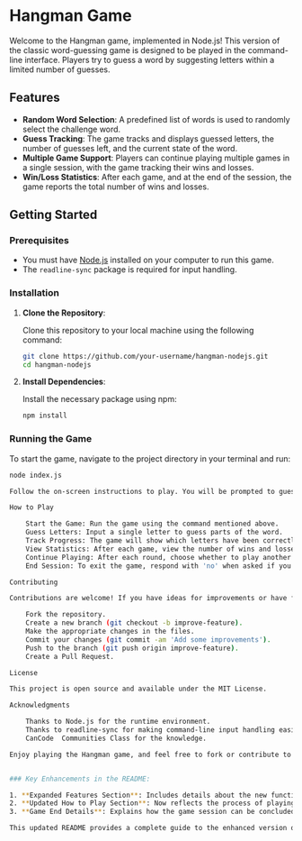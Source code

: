# Hangman Game

Welcome to the Hangman game, implemented in Node.js! This version of the classic word-guessing game is designed to be played in the command-line interface. Players try to guess a word by suggesting letters within a limited number of guesses.

## Features

- **Random Word Selection**: A predefined list of words is used to randomly select the challenge word.
- **Guess Tracking**: The game tracks and displays guessed letters, the number of guesses left, and the current state of the word.
- **Multiple Game Support**: Players can continue playing multiple games in a single session, with the game tracking their wins and losses.
- **Win/Loss Statistics**: After each game, and at the end of the session, the game reports the total number of wins and losses.

## Getting Started

### Prerequisites

- You must have [Node.js](https://nodejs.org/en/download/) installed on your computer to run this game.
- The `readline-sync` package is required for input handling.

### Installation

1. **Clone the Repository**:

    Clone this repository to your local machine using the following command:
    ```bash
    git clone https://github.com/your-username/hangman-nodejs.git
    cd hangman-nodejs
    ```

2. **Install Dependencies**:

    Install the necessary package using npm:
    ```bash
    npm install
    ```

### Running the Game

To start the game, navigate to the project directory in your terminal and run:

```bash
node index.js

Follow the on-screen instructions to play. You will be prompted to guess letters. The game will track your guesses and update you on your progress after each guess. You can continue playing multiple rounds, and the game will track your overall performance.

How to Play

    Start the Game: Run the game using the command mentioned above.
    Guess Letters: Input a single letter to guess parts of the word.
    Track Progress: The game will show which letters have been correctly guessed, and how many parts of the word remain hidden.
    View Statistics: After each game, view the number of wins and losses.
    Continue Playing: After each round, choose whether to play another round or end the session.
    End Session: To exit the game, respond with 'no' when asked if you want to continue.

Contributing

Contributions are welcome! If you have ideas for improvements or have found a bug, please follow these steps:

    Fork the repository.
    Create a new branch (git checkout -b improve-feature).
    Make the appropriate changes in the files.
    Commit your changes (git commit -am 'Add some improvements').
    Push to the branch (git push origin improve-feature).
    Create a Pull Request.

License

This project is open source and available under the MIT License.

Acknowledgments

    Thanks to Node.js for the runtime environment.
    Thanks to readline-sync for making command-line input handling easier.
    CanCode  Communities Class for the knowledge.

Enjoy playing the Hangman game, and feel free to fork or contribute to the project!


### Key Enhancements in the README:

1. **Expanded Features Section**: Includes details about the new functionality for tracking wins and losses.
2. **Updated How to Play Section**: Now reflects the process of playing multiple rounds and viewing statistics.
3. **Game End Details**: Explains how the game session can be concluded with the display of total wins and losses.

This updated README provides a complete guide to the enhanced version of your Hangman game, ensuring users understand how to install, play, and interact with the new features effectively.

